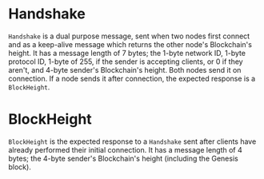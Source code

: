 # Handshake

`Handshake` is a dual purpose message, sent when two nodes first connect and as a keep-alive message which returns the other node's Blockchain's height. It has a message length of 7 bytes; the 1-byte network ID, 1-byte protocol ID, 1-byte of 255, if the sender is accepting clients, or 0 if they aren't, and 4-byte sender's Blockchain's height. Both nodes send it on connection. If a node sends it after connection, the expected response is a `BlockHeight`.

# BlockHeight

`BlockHeight` is the expected response to a `Handshake` sent after clients have already performed their initial connection. It has a message length of 4 bytes; the 4-byte sender's Blockchain's height (including the Genesis block).
